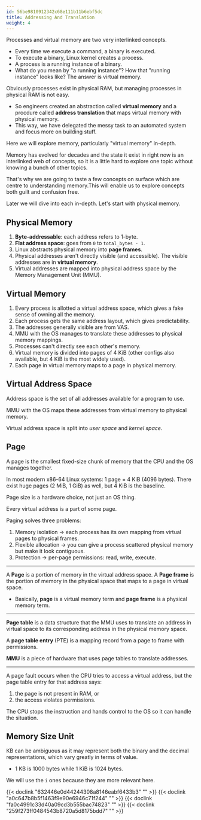 ```yaml
---
id: 56be9810912342c68e111b11b6ebf5dc
title: Addressing And Translation
weight: 4
---
```


Processes and virtual memory are two very interlinked concepts.

- Every time we execute a command, a binary is executed.
- To execute a binary, Linux kernel creates a process.
- A process is a running instance of a binary.
- What do you mean by "a running instance"? How that "running instance" looks like? The answer is virtual memory.

Obviously processes exist in physical RAM, but managing processes in physical RAM is not easy.

- So engineers created an abstraction called **virtual memory** and a procdure called **address translation** that maps virtual memory with physical memory.
- This way, we have delegated the messy task to an automated system and focus more on building stuff.

Here we will explore memory, particularly "virtual memory" in-depth.

Memory has evolved for decades and the state it exist in right now is an interlinked web of concepts, so it is a little hard to explore one topic without knowing a bunch of other topics.

That's why we are going to taste a few concepts on surface which are centre to understanding memory.This will enable us to explore concepts both guilt and confusion free.

Later we will dive into each in-depth. Let's start with physical memory.

## Physical Memory

1. **Byte-addressable**: each address refers to 1-byte.
2. **Flat address space**: goes from `0` to `total_bytes - 1`.
3. Linux abstracts physical memory into **page frames**.
4. Physical addresses aren't directly visible (and accessible). The visible addresses are in **virtual memory**.
5. Virtual addresses are mapped into physical address space by the Memory Management Unit (MMU).

## Virtual Memory

1. Every process is allotted a virtual address space, which gives a fake sense of owning all the memory.
2. Each process gets the same address layout, which gives predictability.
3. The addresses generally visible are from VAS.
4. MMU with the OS manages to translate these addresses to physical memory mappings.
5. Processes can't directly see each other's memory.
6. Virtual memory is divided into pages of 4 KiB (other configs also available, but 4 KiB is the most widely used).
7. Each page in virtual memory maps to a page in physical memory.

## Virtual Address Space

Address space is the set of all addresses available for a program to use.

MMU with the OS maps these addresses from virtual memory to physical memory.

Virtual address space is split into _user space_ and _kernel space_.

## Page

A page is the smallest fixed-size chunk of memory that the CPU and the OS manages together.

In most modern x86-64 Linux systems: 1 page = 4 KiB (4096 bytes). There exist huge pages (2 MiB, 1 GiB) as well, but 4 KiB is the baseline.

Page size is a hardware choice, not just an OS thing.

Every virtual address is a part of some page.

Paging solves three problems:

1. Memory isolation → each process has its own mapping from virtual pages to physical frames.
2. Flexible allocation → you can give a process scattered physical memory but make it look contiguous.
3. Protection → per-page permissions: read, write, execute.

***

A **Page** is a portion of memory in the virtual address space. A **Page frame** is the portion of memory in the physical space that maps to a page in virtual space.

* Basically, **page** is a virtual memory term and **page frame** is a physical memory term.

***

**Page table** is a data structure that the MMU uses to translate an address in virtual space to its corresponding address in the physical memory space.

A **page table entry** (PTE) is a mapping record from a page to frame with permissions.

**MMU** is a piece of hardware that uses page tables to translate addresses.

***

A page fault occurs when the CPU tries to access a virtual address, but the page table entry for that address says:

1. the page is not present in RAM, or
2. the access violates permissions.

The CPU stops the instruction and hands control to the OS so it can handle the situation.

## Memory Size Unit

KB can be ambiguous as it may represent both the binary and the decimal representations, which vary greatly in terms of value.

* 1 KB is 1000 bytes while 1 KiB is 1024 bytes.

We will use the `i` ones because they are more relevant here.

{{< doclink "632446e0d44244308a8146eabf6433b3" "" >}}
{{< doclink "a0c647b8b5f1463f9e90e6946c71f244" "" >}}
{{< doclink "fa0c4991c33d40a09cd3b555bac74823" "" >}}
{{< doclink "259f273ff0484543b8720a5d8175bdd7" "" >}}